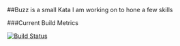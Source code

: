 ##Buzz is a small Kata I am working on to hone a few skills

###Current Build Metrics

[![Build Status](https://travis-ci.org/jpgough/buzz.svg?branch=master)](https://travis-ci.org/jpgough/buzz)
